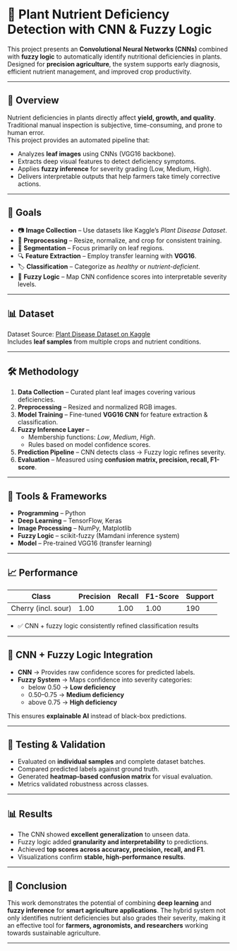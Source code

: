# 🌱 Plant Nutrient Deficiency Detection with CNN & Fuzzy Logic  

This project presents an **Convolutional Neural Networks (CNNs)** combined with **fuzzy logic** to automatically identify nutritional deficiencies in plants. Designed for **precision agriculture**, the system supports early diagnosis, efficient nutrient management, and improved crop productivity.  

---

## 📖 Overview  

Nutrient deficiencies in plants directly affect **yield, growth, and quality**. Traditional manual inspection is subjective, time-consuming, and prone to human error.  
This project provides an automated pipeline that:  

- Analyzes **leaf images** using CNNs (VGG16 backbone).  
- Extracts deep visual features to detect deficiency symptoms.  
- Applies **fuzzy inference** for severity grading (Low, Medium, High).  
- Delivers interpretable outputs that help farmers take timely corrective actions.  

---

## 🎯 Goals  

- 📷 **Image Collection** – Use datasets like Kaggle’s *Plant Disease Dataset*.  
- 🧹 **Preprocessing** – Resize, normalize, and crop for consistent training.  
- 🌿 **Segmentation** – Focus primarily on leaf regions.  
- 🔍 **Feature Extraction** – Employ transfer learning with **VGG16**.  
- 🏷️ **Classification** – Categorize as *healthy* or *nutrient-deficient*.  
- 🧠 **Fuzzy Logic** – Map CNN confidence scores into interpretable severity levels.  

---

## 📊 Dataset  

Dataset Source: [Plant Disease Dataset on Kaggle](https://www.kaggle.com/datasets/saroz014/plant-disease)  
Includes **leaf samples** from multiple crops and nutrient conditions.  

---

## 🛠️ Methodology  

1. **Data Collection** – Curated plant leaf images covering various deficiencies.  
2. **Preprocessing** – Resized and normalized RGB images.  
3. **Model Training** – Fine-tuned **VGG16 CNN** for feature extraction & classification.  
4. **Fuzzy Inference Layer** –  
   - Membership functions: *Low*, *Medium*, *High*.  
   - Rules based on model confidence scores.  
5. **Prediction Pipeline** – CNN detects class → Fuzzy logic refines severity.  
6. **Evaluation** – Measured using **confusion matrix, precision, recall, F1-score**.  

---

## 🧰 Tools & Frameworks  

- **Programming** – Python  
- **Deep Learning** – TensorFlow, Keras  
- **Image Processing** – NumPy, Matplotlib  
- **Fuzzy Logic** – scikit-fuzzy (Mamdani inference system)  
- **Model** – Pre-trained VGG16 (transfer learning)  

---

## 📈 Performance  

| Class                   | Precision | Recall | F1-Score | Support |
|--------------------------|-----------|--------|----------|---------|
| Cherry (incl. sour)      | 1.00      | 1.00   | 1.00     | 190     |

- ✅ CNN + fuzzy logic consistently refined classification results  

---

## 🔗 CNN + Fuzzy Logic Integration  

- **CNN** → Provides raw confidence scores for predicted labels.  
- **Fuzzy System** → Maps confidence into severity categories:  
  - below 0.50 → **Low deficiency**  
  - 0.50–0.75 → **Medium deficiency**  
  - above 0.75 → **High deficiency**  

This ensures **explainable AI** instead of black-box predictions.  

---

## 🧪 Testing & Validation  

- Evaluated on **individual samples** and complete dataset batches.  
- Compared predicted labels against ground truth.  
- Generated **heatmap-based confusion matrix** for visual evaluation.  
- Metrics validated robustness across classes.  

---

## 📊 Results  

- The CNN showed **excellent generalization** to unseen data.  
- Fuzzy logic added **granularity and interpretability** to predictions.  
- Achieved **top scores across accuracy, precision, recall, and F1**.  
- Visualizations confirm **stable, high-performance results**.  

---

## 🚀 Conclusion  

This work demonstrates the potential of combining **deep learning** and **fuzzy inference** for **smart agriculture applications**. The hybrid system not only identifies nutrient deficiencies but also grades their severity, making it an effective tool for **farmers, agronomists, and researchers** working towards sustainable agriculture.  

---

